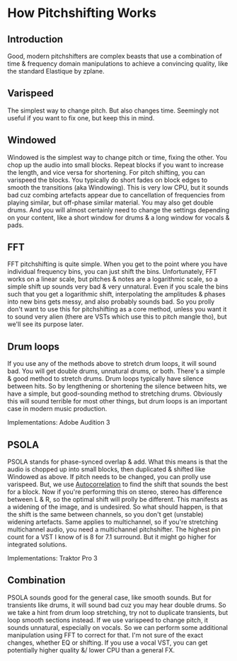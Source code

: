 # How Pitchshifting Works

Introduction
---
Good, modern pitchshifters are complex beasts that use a combination of time & frequency domain manipulations to achieve a convincing quality, like the standard Elastique by zplane.

Varispeed
---
The simplest way to change pitch. But also changes time. Seemingly not useful if you want to fix one, but keep this in mind.

Windowed
---
Windowed is the simplest way to change pitch or time, fixing the other. You chop up the audio into small blocks. Repeat blocks if you want to increase the length, and vice versa for shortening. For pitch shifting, you can varispeed the blocks. You typically do short fades on block edges to smooth the transitions (aka Windowing). This is very low CPU, but it sounds bad cuz combing artefacts appear due to cancellation of frequencies from playing similar, but off-phase similar material. You may also get double drums. And you will almost certainly need to change the settings depending on your content, like a short window for drums & a long window for vocals & pads.

FFT
---
FFT pitchshifting is quite simple. When you get to the point where you have individual frequency bins, you can just shift the bins. Unfortunately, FFT works on a linear scale, but pitches & notes are a logarithmic scale, so a simple shift up sounds very bad & very unnatural. Even if you scale the bins such that you get a logarithmic shift, interpolating the amplitudes & phases into new bins gets messy, and also probably sounds bad. So you prolly don't want to use this for pitchshifting as a core method, unless you want it to sound very alien (there are VSTs which use this to pitch mangle tho), but we'll see its purpose later.

Drum loops
---
If you use any of the methods above to stretch drum loops, it will sound bad. You will get double drums, unnatural drums, or both. There's a simple & good method to stretch drums. Drum loops typically have silence between hits. So by lengthening or shortening the silence between hits, we have a simple, but good-sounding method to stretching drums. Obviously this will sound terrible for most other things, but drum loops is an important case in modern music production.

Implementations: Adobe Audition 3

PSOLA
---
PSOLA stands for phase-synced overlap & add. What this means is that the audio is chopped up into small blocks, then duplicated & shifted like Windowed as above. If pitch needs to be changed, you can prolly use varispeed. But, we use [Autocorrelation](https://en.wikipedia.org/wiki/Autocorrelation) to find the shift that sounds the best for a block. Now if you're performing this on stereo, stereo has difference between L & R, so the optimal shift will prolly be different. This manifests as a widening of the image, and is undesired. So what should happen, is that the shift is the same between channels, so you don't get (unstable) widening artefacts. Same applies to multichannel, so if you're stretching multichannel audio, you need a multichannel pitchshifter. The highest pin count for a VST I know of is 8 for 7.1 surround. But it might go higher for integrated solutions.

Implementations: Traktor Pro 3

Combination
---
PSOLA sounds good for the general case, like smooth sounds. But for transients like drums, it will sound bad cuz you may hear double drums. So we take a hint from drum loop stretching, try not to duplicate transients, but loop smooth sections instead. If we use varispeed to change pitch, it sounds unnatural, especially on vocals. So we can perform some additional manipulation using FFT to correct for that. I'm not sure of the exact changes, whether EQ or shifting. If you use a vocal VST, you can get potentially higher quality &/ lower CPU than a general FX.